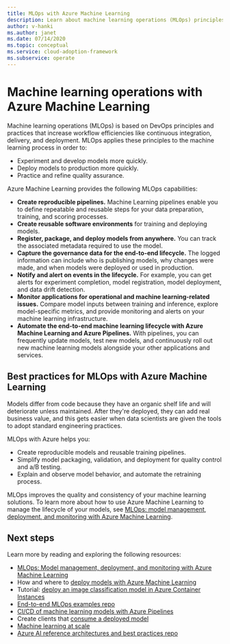 ```yaml
---
title: MLOps with Azure Machine Learning
description: Learn about machine learning operations (MLOps) principles and practices that increase workflow efficiencies like continuous integration, delivery, and deployment.
author: v-hanki
ms.author: janet
ms.date: 07/14/2020
ms.topic: conceptual
ms.service: cloud-adoption-framework
ms.subservice: operate
---
```


# Machine learning operations with Azure Machine Learning

Machine learning operations (MLOps) is based on DevOps principles and practices that increase workflow efficiencies like continuous integration, delivery, and deployment. MLOps applies these principles to the machine learning process in order to:

- Experiment and develop models more quickly.
- Deploy models to production more quickly.
- Practice and refine quality assurance.

Azure Machine Learning provides the following MLOps capabilities:

- **Create reproducible pipelines.** Machine Learning pipelines enable you to define repeatable and reusable steps for your data preparation, training, and scoring processes.
- **Create reusable software environments** for training and deploying models.
- **Register, package, and deploy models from anywhere.** You can track the associated metadata required to use the model.
- **Capture the governance data for the end-to-end lifecycle.** The logged information can include who is publishing models, why changes were made, and when models were deployed or used in production.
- **Notify and alert on events in the lifecycle.** For example, you can get alerts for experiment completion, model registration, model deployment, and data drift detection.
- **Monitor applications for operational and machine learning-related issues.** Compare model inputs between training and inference, explore model-specific metrics, and provide monitoring and alerts on your machine learning infrastructure.
- **Automate the end-to-end machine learning lifecycle with Azure Machine Learning and Azure Pipelines.** With pipelines, you can frequently update models, test new models, and continuously roll out new machine learning models alongside your other applications and services.

## Best practices for MLOps with Azure Machine Learning

Models differ from code because they have an organic shelf life and will deteriorate unless maintained. After they're deployed, they can add real business value, and this gets easier when data scientists are given the tools to adopt standard engineering practices.

MLOps with Azure helps you:

- Create reproducible models and reusable training pipelines.
- Simplify model packaging, validation, and deployment for quality control and a/B testing.
- Explain and observe model behavior, and automate the retraining process.

MLOps improves the quality and consistency of your machine learning solutions. To learn more about how to use Azure Machine Learning to manage the lifecycle of your models, see [MLOps: model management, deployment, and monitoring with Azure Machine Learning](/azure/machine-learning/concept-model-management-and-deployment).

## Next steps

Learn more by reading and exploring the following resources:

- [MLOps: Model management, deployment, and monitoring with Azure Machine Learning](/azure/machine-learning/concept-model-management-and-deployment)
- How and where to [deploy models with Azure Machine Learning](/azure/machine-learning/how-to-deploy-and-where)
- Tutorial: [deploy an image classification model in Azure Container Instances](/azure/machine-learning/tutorial-deploy-models-with-aml)
- [End-to-end MLOps examples repo](https://github.com/microsoft/MLOps)
- [CI/CD of machine learning models with Azure Pipelines](/azure/devops/pipelines/targets/azure-machine-learning?tabs=yaml&view=azure-devops)
- Create clients that [consume a deployed model](/azure/machine-learning/how-to-consume-web-service)
- [Machine learning at scale](/azure/architecture/data-guide/big-data/machine-learning-at-scale)
- [Azure AI reference architectures and best practices repo](https://github.com/microsoft/AI)
